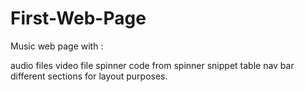 # First-Web-Page

Music web page with :

audio files
video file
spinner code from spinner snippet
table
nav bar
different sections for layout purposes.
